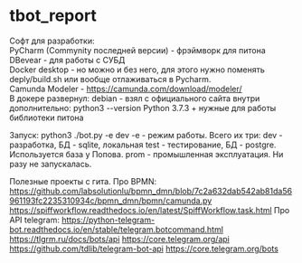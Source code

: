 # tbot_report

Софт для разработки:<br>
PyCharm (Commynity последней версии) - фрэймворк для питона<br>
DBevear - для работы с СУБД<br>
Docker desktop - но можно и без него, для этого нужно поменять deply/build.sh или вообще отлаживаться в Pycharm. <br>
Camunda Modeler - https://camunda.com/download/modeler/ <br>
В докере развернул:
debian - взял с официального сайта
  внутри дополнительно:
    python3 --version
    Python 3.7.3
    +  нужные для работы библиотеки питона
    
Запуск: 
python3 ./bot.py -e dev
-e - режим работы. 
Всего их три:
  dev - разработка, БД - sqlite, локальная
  test - тестирование, БД - postgre.  Используется база у Попова.
  prom - промышленная эксплуатация. Ни разу не запускалась.

    


Полезные проекты с гита.
Про BPMN:
https://github.com/labsolutionlu/bpmn_dmn/blob/7c2a632dab542ab81da56961193fc2235310934c/bpmn_dmn/bpmn/camunda.py
https://spiffworkflow.readthedocs.io/en/latest/SpiffWorkflow.task.html
Про API telegram:
https://python-telegram-bot.readthedocs.io/en/stable/telegram.botcommand.html
https://tlgrm.ru/docs/bots/api
https://core.telegram.org/api
https://github.com/tdlib/telegram-bot-api
https://core.telegram.org/bots
